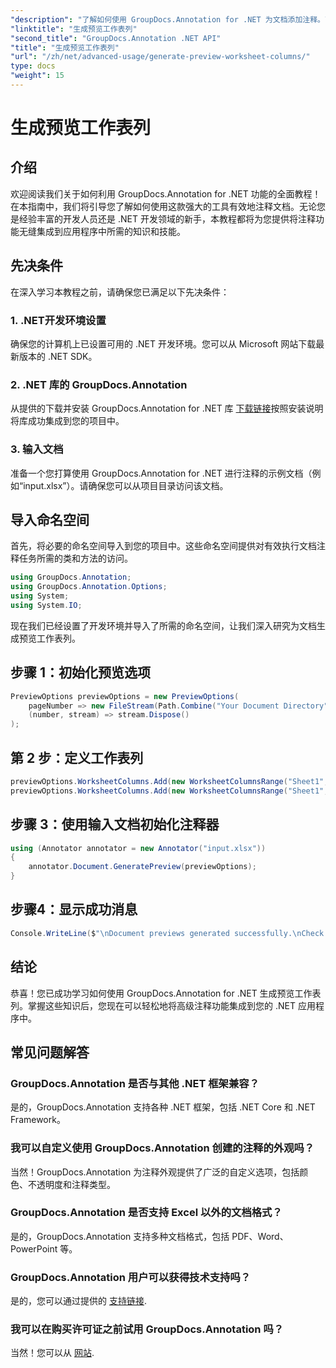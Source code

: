 ```yaml
---
"description": "了解如何使用 GroupDocs.Annotation for .NET 为文档添加注释。面向 .NET 开发人员的分步教程。增强您的应用程序。"
"linktitle": "生成预览工作表列"
"second_title": "GroupDocs.Annotation .NET API"
"title": "生成预览工作表列"
"url": "/zh/net/advanced-usage/generate-preview-worksheet-columns/"
type: docs
"weight": 15
---
```


# 生成预览工作表列

## 介绍
欢迎阅读我们关于如何利用 GroupDocs.Annotation for .NET 功能的全面教程！在本指南中，我们将引导您了解如何使用这款强大的工具有效地注释文档。无论您是经验丰富的开发人员还是 .NET 开发领域的新手，本教程都将为您提供将注释功能无缝集成到应用程序中所需的知识和技能。
## 先决条件
在深入学习本教程之前，请确保您已满足以下先决条件：
### 1. .NET开发环境设置
确保您的计算机上已设置可用的 .NET 开发环境。您可以从 Microsoft 网站下载最新版本的 .NET SDK。
### 2. .NET 库的 GroupDocs.Annotation
从提供的下载并安装 GroupDocs.Annotation for .NET 库 [下载链接](https://releases.groupdocs.com/annotation/net/)按照安装说明将库成功集成到您的项目中。
### 3. 输入文档
准备一个您打算使用 GroupDocs.Annotation for .NET 进行注释的示例文档（例如“input.xlsx”）。请确保您可以从项目目录访问该文档。

## 导入命名空间
首先，将必要的命名空间导入到您的项目中。这些命名空间提供对有效执行文档注释任务所需的类和方法的访问。

```csharp
using GroupDocs.Annotation;
using GroupDocs.Annotation.Options;
using System;
using System.IO;
```

现在我们已经设置了开发环境并导入了所需的命名空间，让我们深入研究为文档生成预览工作表列。
## 步骤 1：初始化预览选项
```csharp
PreviewOptions previewOptions = new PreviewOptions(
    pageNumber => new FileStream(Path.Combine("Your Document Directory", $"cells_page{pageNumber}.png"), FileMode.Create),
    (number, stream) => stream.Dispose()
);
```
## 第 2 步：定义工作表列
```csharp
previewOptions.WorksheetColumns.Add(new WorksheetColumnsRange("Sheet1", 2, 3));
previewOptions.WorksheetColumns.Add(new WorksheetColumnsRange("Sheet1", 1, 1));
```
## 步骤 3：使用输入文档初始化注释器
```csharp
using (Annotator annotator = new Annotator("input.xlsx"))
{
    annotator.Document.GeneratePreview(previewOptions);
}
```
## 步骤4：显示成功消息
```csharp
Console.WriteLine($"\nDocument previews generated successfully.\nCheck output in {"Your Document Directory"}.");
```

## 结论
恭喜！您已成功学习如何使用 GroupDocs.Annotation for .NET 生成预览工作表列。掌握这些知识后，您现在可以轻松地将高级注释功能集成到您的 .NET 应用程序中。
## 常见问题解答
### GroupDocs.Annotation 是否与其他 .NET 框架兼容？
是的，GroupDocs.Annotation 支持各种 .NET 框架，包括 .NET Core 和 .NET Framework。
### 我可以自定义使用 GroupDocs.Annotation 创建的注释的外观吗？
当然！GroupDocs.Annotation 为注释外观提供了广泛的自定义选项，包括颜色、不透明度和注释类型。
### GroupDocs.Annotation 是否支持 Excel 以外的文档格式？
是的，GroupDocs.Annotation 支持多种文档格式，包括 PDF、Word、PowerPoint 等。
### GroupDocs.Annotation 用户可以获得技术支持吗？
是的，您可以通过提供的 [支持链接](https://forum。groupdocs.com/c/annotation/10).
### 我可以在购买许可证之前试用 GroupDocs.Annotation 吗？
当然！您可以从 [网站](https://releases。groupdocs.com/).